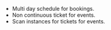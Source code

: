- Multi day schedule for bookings.
- Non continuous ticket for events.
- Scan instances for tickets for events.